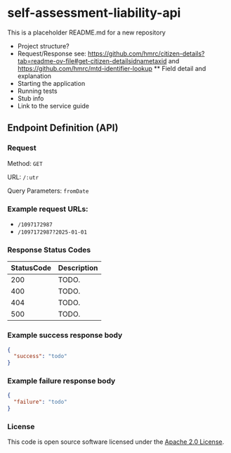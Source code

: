
# self-assessment-liability-api

This is a placeholder README.md for a new repository

* Project structure?
* Request/Response see: https://github.com/hmrc/citizen-details?tab=readme-ov-file#get-citizen-detailsidnametaxid and https://github.com/hmrc/mtd-identifier-lookup
** Field detail and explanation
* Starting the application
* Running tests
* Stub info
* Link to the service guide

## Endpoint Definition (API)

### Request

Method: `GET`

URL: `/:utr`

Query Parameters: `fromDate`

### Example request URLs:
* `/1097172987`
* `/1097172987?2025-01-01`

### Response Status Codes

| StatusCode | Description |
|------------|-------------|
| 200        | TODO.       |
| 400        | TODO.       |
| 404        | TODO.       |
| 500        | TODO.       |

### Example success response body

```json
{
  "success": "todo"
}
```

### Example failure response body

```json
{
  "failure": "todo"
}
```

### License

This code is open source software licensed under the [Apache 2.0 License]("http://www.apache.org/licenses/LICENSE-2.0.html").


